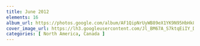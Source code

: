 ```yaml
---
title: June 2012
elements: 16
album_url: https://photos.google.com/album/AF1QipNrUyWB89eX1YK9N95HbHk8izDqTUsqcwY4atjs
cover_image_url: https://lh3.googleusercontent.com/Jl_BM67A_S7ktqEiIY_D89XBed8pMeGHW6pyNgkJSrTiiDUZcZVZvfklqQG63Kkpml2lMkRIA0-Ei0jEAovgtnVFd9s9ryG-cvY9MncBZ_ee4gQtIaVRCeJIq4th60eM6ZvJYUf9maLf7k6NTOO_ZCHt4HpOW9hh-KiD5HjQE3Zpe21QgTFVH0e89xwW_gUXGm7GwnshSLKTZuub9uDWkujmzMzB3IQbuYLHFwdeI6nD58NY6yKnMpqoxpZcKws4Clgnx5CGbmjbsulmcRsBGZB3057x3FiYjVcy9u7Y3WhqWYUHswbviQBIRFyhR3enLnKksgBA-3N1Xn8A0AJfpnGn6VkuP9aw0t3QULuwqTm5ESqFvGtZOaksSKC2go6fDlsFvhlVSSWl_jmnc6TAcwU_lhDmlYbL42cGX-IMkYH7nfWcEL37yv59sAUIP6Pd2Fcqg6CVsKiPVjLkAIC_x1l3Fhfn2hLRjE79vsabldixqhTA4IDVtRPx8CjmVGuCY7_5b2QTA55-J0BOEdJDxDheuwz-eMi6NCAEK7O2IM1DLNxxy60c0MbmYzNkr7nkAMMA6ZIDe1do4U2G9eEGXxqerYjHIvbYvPgz1Kn2WDwlNbWxq05tMC1-A1dZWOZhldU8P4157BzQqL-T7_bkw_G4=s195-p-k-no
categories: [ North America, Canada ]
---
```

